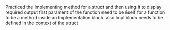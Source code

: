 Practiced the implementing method for a struct and then using it to display required output
first parament of the function need to be &self for a function to be a method inside an Implementation block, also Impl block needs to be defined in the context of the struct
